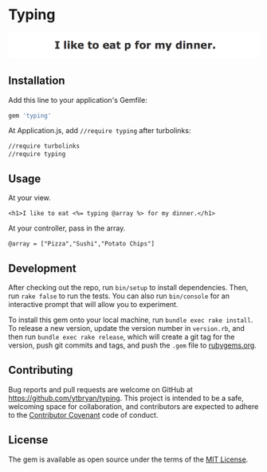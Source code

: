 # Typing

![Typing](assets/images/typing.gif)

## Installation

Add this line to your application's Gemfile:

```ruby
gem 'typing'
```

At Application.js, add `//require typing` after turbolinks:
```
//require turbolinks
//require typing
```

## Usage

At your view.

```
<h1>I like to eat <%= typing @array %> for my dinner.</h1>
```

At your controller, pass in the array.

```
@array = ["Pizza","Sushi","Potato Chips"]
```


## Development

After checking out the repo, run `bin/setup` to install dependencies. Then, run `rake false` to run the tests. You can also run `bin/console` for an interactive prompt that will allow you to experiment.

To install this gem onto your local machine, run `bundle exec rake install`. To release a new version, update the version number in `version.rb`, and then run `bundle exec rake release`, which will create a git tag for the version, push git commits and tags, and push the `.gem` file to [rubygems.org](https://rubygems.org).

## Contributing

Bug reports and pull requests are welcome on GitHub at https://github.com/ytbryan/typing. This project is intended to be a safe, welcoming space for collaboration, and contributors are expected to adhere to the [Contributor Covenant](contributor-covenant.org) code of conduct.


## License

The gem is available as open source under the terms of the [MIT License](http://opensource.org/licenses/MIT).
